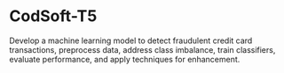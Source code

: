 # CodSoft-T5
Develop a machine learning model to detect fraudulent credit card transactions, preprocess data, address class imbalance, train classifiers, evaluate performance, and apply techniques for enhancement.
